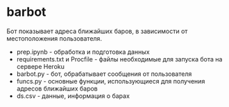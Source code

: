 # barbot

Бот показывает адреса ближайших баров, в зависимости от местоположения пользователя.

* prep.ipynb - обработка и подготовка данных
* requirements.txt и Procfile - файлы необходимые для запуска бота на сервере Heroku
* barbot.py - бот, обрабатывает сообщения от пользователя
* funcs.py - основные функции, использующиеся для получения адресов ближайших баров
* ds.csv - данные, информация о барах

